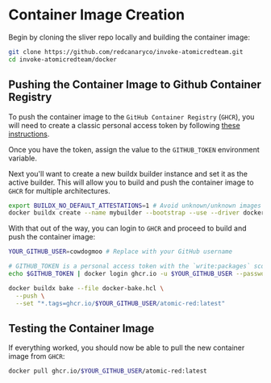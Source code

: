 # Container Image Creation

Begin by cloning the sliver repo locally and building the container image:

```bash
git clone https://github.com/redcanaryco/invoke-atomicredteam.git
cd invoke-atomicredteam/docker
```

## Pushing the Container Image to Github Container Registry

To push the container image to the `GitHub Container Registry` (`GHCR`), you
will need to create a classic personal access token by following
[these instructions](https://docs.github.com/en/packages/working-with-a-github-packages-registry/working-with-the-container-registry).

Once you have the token, assign the value to the `GITHUB_TOKEN` environment variable.

Next you'll want to create a new buildx builder instance and set it as the
active builder. This will allow you to build and push the container image to
`GHCR` for multiple architectures.

```bash
export BUILDX_NO_DEFAULT_ATTESTATIONS=1 # Avoid unknown/unknown images from being pushed
docker buildx create --name mybuilder --bootstrap --use --driver docker-container
```

With that out of the way, you can login to `GHCR` and proceed to build and push
the container image:

```bash
YOUR_GITHUB_USER=cowdogmoo # Replace with your GitHub username

# GITHUB_TOKEN is a personal access token with the `write:packages` scope
echo $GITHUB_TOKEN | docker login ghcr.io -u $YOUR_GITHUB_USER --password-stdin

docker buildx bake --file docker-bake.hcl \
  --push \
  --set "*.tags=ghcr.io/$YOUR_GITHUB_USER/atomic-red:latest"
```

## Testing the Container Image

If everything worked, you should now be able to pull the new container image
from `GHCR`:

```bash
docker pull ghcr.io/$YOUR_GITHUB_USER/atomic-red:latest
```
